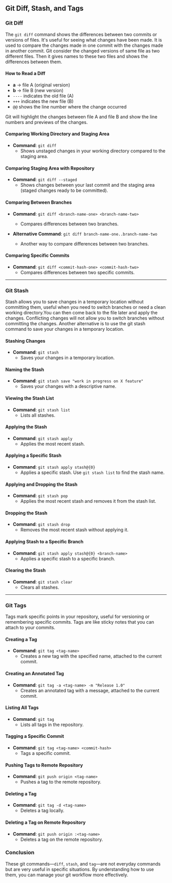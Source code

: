## Git Diff, Stash, and Tags

### Git Diff

The `git diff` command shows the differences between two commits or versions of files. It's useful for seeing what changes have been made. It is used to compare the changes made in one commit with the changes made in another commit. Git consider the changed versions of same file as two different files. Then it gives names to these two files and shows the differences between them.

#### How to Read a Diff

- **a** -> file A (original version)
- **b** -> file B (new version)
- `----` indicates the old file (A)
- `+++` indicates the new file (B)
- `@@` shows the line number where the change occurred

Git will highlight the changes between file A and file B and show the line numbers and previews of the changes.

#### Comparing Working Directory and Staging Area

- **Command**: `git diff`
  - Shows unstaged changes in your working directory compared to the staging area.

#### Comparing Staging Area with Repository

- **Command**: `git diff --staged`
  - Shows changes between your last commit and the staging area (staged changes ready to be committed).

#### Comparing Between Branches

- **Command**: `git diff <branch-name-one> <branch-name-two>`
  - Compares differences between two branches.
  
- **Alternative Command**: `git diff branch-name-one..branch-name-two`
  - Another way to compare differences between two branches.

#### Comparing Specific Commits

- **Command**: `git diff <commit-hash-one> <commit-hash-two>`
  - Compares differences between two specific commits.
---
### Git Stash

Stash allows you to save changes in a temporary location without committing them, useful when you need to switch branches or need a clean working directory.You can then come back to the file later and apply the changes.
Conflicting changes will not allow you to switch branches without committing the changes. Another alternative is to use the git stash command to save your changes in a temporary location.

#### Stashing Changes

- **Command**: `git stash`
  - Saves your changes in a temporary location.

#### Naming the Stash

- **Command**: `git stash save "work in progress on X feature"`
  - Saves your changes with a descriptive name.

#### Viewing the Stash List

- **Command**: `git stash list`
  - Lists all stashes.

#### Applying the Stash

- **Command**: `git stash apply`
  - Applies the most recent stash.

#### Applying a Specific Stash

- **Command**: `git stash apply stash@{0}`
  - Applies a specific stash. Use `git stash list` to find the stash name.

#### Applying and Dropping the Stash

- **Command**: `git stash pop`
  - Applies the most recent stash and removes it from the stash list.

#### Dropping the Stash

- **Command**: `git stash drop`
  - Removes the most recent stash without applying it.

#### Applying Stash to a Specific Branch

- **Command**: `git stash apply stash@{0} <branch-name>`
  - Applies a specific stash to a specific branch.

#### Clearing the Stash

- **Command**: `git stash clear`
  - Clears all stashes.
----
### Git Tags

Tags mark specific points in your repository, useful for versioning or remembering specific commits. Tags are like sticky notes that you can attach to your commits.

#### Creating a Tag

- **Command**: `git tag <tag-name>`
  - Creates a new tag with the specified name, attached to the current commit.

#### Creating an Annotated Tag

- **Command**: `git tag -a <tag-name> -m "Release 1.0"`
  - Creates an annotated tag with a message, attached to the current commit.

#### Listing All Tags

- **Command**: `git tag`
  - Lists all tags in the repository.

#### Tagging a Specific Commit

- **Command**: `git tag <tag-name> <commit-hash>`
  - Tags a specific commit.

#### Pushing Tags to Remote Repository

- **Command**: `git push origin <tag-name>`
  - Pushes a tag to the remote repository.

#### Deleting a Tag

- **Command**: `git tag -d <tag-name>`
  - Deletes a tag locally.

#### Deleting a Tag on Remote Repository

- **Command**: `git push origin :<tag-name>`
  - Deletes a tag on the remote repository.

### Conclusion

These git commands—`diff`, `stash`, and `tag`—are not everyday commands but are very useful in specific situations. By understanding how to use them, you can manage your git workflow more effectively.

